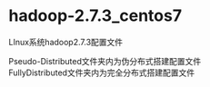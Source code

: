 # hadoop-2.7.3_centos7
LInux系统hadoop2.7.3配置文件  

Pseudo-Distributed文件夹内为伪分布式搭建配置文件  
FullyDistributed文件夹内为完全分布式搭建配置文件  
